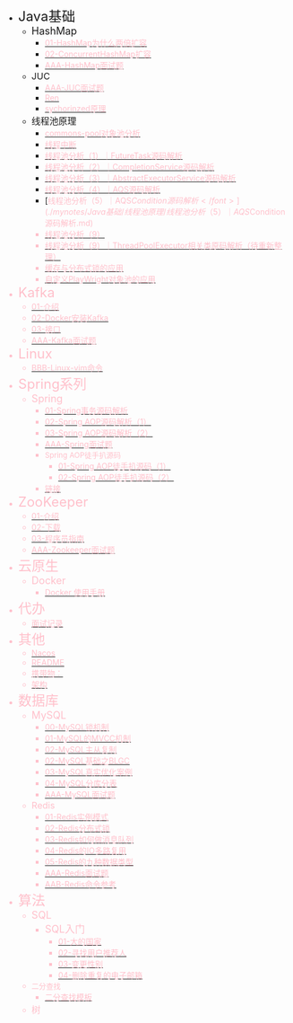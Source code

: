 - <font size = '5'>Java基础</font>
  - <font size = '4'>HashMap</font>
    - [<font color = 'pink'>01-HashMap为什么两倍扩容</font>](./mynotes/Java基础/HashMap/01-HashMap为什么两倍扩容.md)
    - [<font color = 'pink'>02-ConcurrentHashMap扩容</font>](./mynotes/Java基础/HashMap/02-ConcurrentHashMap扩容.md)
    - [<font color = 'pink'>AAA-HashMap面试题</font>](./mynotes/Java基础/HashMap/AAA-HashMap面试题.md)
  - <font size = '3'>JUC</font>
    - [<font color = 'pink'>AAA-JUC面试题</font>](./mynotes/Java基础/JUC/AAA-JUC面试题.md)
    - [<font color = 'pink'>Ren</font>](./mynotes/Java基础/JUC/Ren.md)
    - [<font color = 'pink'>sychorinzed原理</font>](./mynotes/Java基础/JUC/sychorinzed原理.md)
  - <font size = '3'>线程池原理</font>
    - [<font color = 'pink'>commons-pool对象池分析</font>](./mynotes/Java基础/线程池原理/commons-pool对象池分析.md)
    - [<font color = 'pink'>线程中断</font>](./mynotes/Java基础/线程池原理/线程中断.md)
    - [<font color = 'pink'>线程池分析（1）｜FutureTask源码解析</font>](./mynotes/Java基础/线程池原理/线程池分析（1）｜FutureTask源码解析.md)
    - [<font color = 'pink'>线程池分析（2）｜CompletionService源码解析</font>](./mynotes/Java基础/线程池原理/线程池分析（2）｜CompletionService源码解析.md)
    - [<font color = 'pink'>线程池分析（3）｜AbstractExecutorService源码解析</font>](./mynotes/Java基础/线程池原理/线程池分析（3）｜AbstractExecutorService源码解析.md)
    - [<font color = 'pink'>线程池分析（4）｜AQS源码解析</font>](./mynotes/Java基础/线程池原理/线程池分析（4）｜AQS源码解析.md)
    - [<font color = 'pink'>线程池分析（5）｜AQS$Condition源码解析</font>](./mynotes/Java基础/线程池原理/线程池分析（5）｜AQS$Condition源码解析.md)
    - [<font color = 'pink'>线程池分析（9）</font>](./mynotes/Java基础/线程池原理/线程池分析（9）.md)
    - [<font color = 'pink'>线程池分析（9）｜ThreadPoolExecutor相关类原码解析（待重新整理）</font>](./mynotes/Java基础/线程池原理/线程池分析（9）｜ThreadPoolExecutor相关类原码解析（待重新整理）.md)
    - [<font color = 'pink'>缓存与分布式锁的应用</font>](./mynotes/Java基础/线程池原理/缓存与分布式锁的应用.md)
    - [<font color = 'pink'>自定义PlayWright对象池的应用</font>](./mynotes/Java基础/线程池原理/自定义PlayWright对象池的应用.md)
- <font size = '5'>Kafka</font>
  - [<font color = 'pink'>01-介绍</font>](./mynotes/Kafka/01-介绍.md)
  - [<font color = 'pink'>02-Docker安装Kafka</font>](./mynotes/Kafka/02-Docker安装Kafka.md)
  - [<font color = 'pink'>03-接口</font>](./mynotes/Kafka/03-接口.md)
  - [<font color = 'pink'>AAA-Kafka面试题</font>](./mynotes/Kafka/AAA-Kafka面试题.md)
- <font size = '5'>Linux</font>
  - [<font color = 'pink'>BBB-Linux-vim命令</font>](./mynotes/Linux/BBB-Linux-vim命令.md)
- <font size = '5'>Spring系列</font>
  - <font size = '4'>Spring</font>
    - [<font color = 'pink'>01-Spring事务源码解析</font>](./mynotes/Spring系列/Spring/01-Spring事务源码解析.md)
    - [<font color = 'pink'>02-Spring AOP源码解析（1）</font>](./mynotes/Spring系列/Spring/02-Spring%20AOP源码解析（1）.md)
    - [<font color = 'pink'>03-Spring AOP源码解析（2）</font>](./mynotes/Spring系列/Spring/03-Spring%20AOP源码解析（2）.md)
    - [<font color = 'pink'>AAA-Spring面试题</font>](./mynotes/Spring系列/Spring/AAA-Spring面试题.md)
    - <font size = '2'>Spring AOP徒手扒源码</font>
      - [<font color = 'pink'>01-Spring AOP徒手扒源码（1）</font>](./mynotes/Spring系列/Spring/Spring%20AOP徒手扒源码/01-Spring%20AOP徒手扒源码（1）.md)
      - [<font color = 'pink'>02-Spring AOP徒手扒源码（2）</font>](./mynotes/Spring系列/Spring/Spring%20AOP徒手扒源码/02-Spring%20AOP徒手扒源码（2）.md)
    - [<font color = 'pink'>链接</font>](./mynotes/Spring系列/Spring/链接.md)
- <font size = '5'>ZooKeeper</font>
  - [<font color = 'pink'>01-介绍</font>](./mynotes/ZooKeeper/01-介绍.md)
  - [<font color = 'pink'>02-下载</font>](./mynotes/ZooKeeper/02-下载.md)
  - [<font color = 'pink'>03-程序员指南</font>](./mynotes/ZooKeeper/03-程序员指南.md)
  - [<font color = 'pink'>AAA-Zookeeper面试题</font>](./mynotes/ZooKeeper/AAA-Zookeeper面试题.md)
- <font size = '5'>云原生</font>
  - <font size = '4'>Docker</font>
    - [<font color = 'pink'>Docker 使用手册</font>](./mynotes/云原生/Docker/Docker%20使用手册.md)
- <font size = '5'>代办</font>
  - [<font color = 'pink'>面试记录</font>](./mynotes/代办/面试记录.md)
- <font size = '5'>其他</font>
  - [<font color = 'pink'>Nacos</font>](./mynotes/其他/Nacos.md)
  - [<font color = 'pink'>README</font>](./mynotes/其他/README.md)
  - [<font color = 'pink'>携带物：</font>](./mynotes/其他/携带物：.md)
  - [<font color = 'pink'>架构</font>](./mynotes/其他/架构.md)
- <font size = '5'>数据库</font>
  - <font size = '4'>MySQL</font>
    - [<font color = 'pink'>00-MySQL锁机制</font>](./mynotes/数据库/MySQL/00-MySQL锁机制.md)
    - [<font color = 'pink'>01-MySQL的MVCC机制</font>](./mynotes/数据库/MySQL/01-MySQL的MVCC机制.md)
    - [<font color = 'pink'>02-MySQL主从复制</font>](./mynotes/数据库/MySQL/02-MySQL主从复制.md)
    - [<font color = 'pink'>02-MySQL基础之BLGC</font>](./mynotes/数据库/MySQL/02-MySQL基础之BLGC.md)
    - [<font color = 'pink'>03-MySQL真实优化案例</font>](./mynotes/数据库/MySQL/03-MySQL真实优化案例.md)
    - [<font color = 'pink'>04-MySQL分库分表</font>](./mynotes/数据库/MySQL/04-MySQL分库分表.md)
    - [<font color = 'pink'>AAA-MySQL面试题</font>](./mynotes/数据库/MySQL/AAA-MySQL面试题.md)
  - <font size = '3'>Redis</font>
    - [<font color = 'pink'>01-Redis实例模式</font>](./mynotes/数据库/Redis/01-Redis实例模式.md)
    - [<font color = 'pink'>02-Redis分布式锁</font>](./mynotes/数据库/Redis/02-Redis分布式锁.md)
    - [<font color = 'pink'>03-Redis如何做消息队列</font>](./mynotes/数据库/Redis/03-Redis如何做消息队列.md)
    - [<font color = 'pink'>04-Redis的IO多路复用</font>](./mynotes/数据库/Redis/04-Redis的IO多路复用.md)
    - [<font color = 'pink'>05-Redis的九种数据类型</font>](./mynotes/数据库/Redis/05-Redis的九种数据类型.md)
    - [<font color = 'pink'>AAA-Redis面试题</font>](./mynotes/数据库/Redis/AAA-Redis面试题.md)
    - [<font color = 'pink'>AAB-Redis命令参考</font>](./mynotes/数据库/Redis/AAB-Redis命令参考.md)
- <font size = '5'>算法</font>
  - <font size = '4'>SQL</font>
    - <font size = '4'>SQL入门</font>
      - [<font color = 'pink'>01-大的国家</font>](./mynotes/算法/SQL/SQL入门/01-大的国家.md)
      - [<font color = 'pink'>02-寻找用户推荐人</font>](./mynotes/算法/SQL/SQL入门/02-寻找用户推荐人.md)
      - [<font color = 'pink'>03-变更性别</font>](./mynotes/算法/SQL/SQL入门/03-变更性别.md)
      - [<font color = 'pink'>04-删除重复的电子邮箱</font>](./mynotes/算法/SQL/SQL入门/04-删除重复的电子邮箱.md)
  - <font size = '2'>二分查找</font>
    - [<font color = 'pink'>二分查找模板</font>](./mynotes/算法/二分查找/二分查找模板.md)
  - <font size = '3'>树</font>
